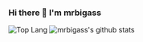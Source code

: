 ### Hi there 👋 I'm mrbigass

<!--
**mrbigass/mrbigass** is a ✨ _special_ ✨ repository because its `README.md` (this file) appears on your GitHub profile.

Here are some ideas to get you started:

- 🔭 I’m currently working on ...
- 🌱 I’m currently learning ...
- 👯 I’m looking to collaborate on ...
- 🤔 I’m looking for help with ...
- 💬 Ask me about ...
- 📫 How to reach me: ...
- 😄 Pronouns: ...
- ⚡ Fun fact: ...
-->
![Top Lang](https://github-readme-stats.vercel.app/api/top-langs/?username=mrbigass&hide=html)
![mrbigass's github stats](https://github-readme-stats.vercel.app/api?username=mrbigass&show_icons=true&count_private=true&line_height=40)
